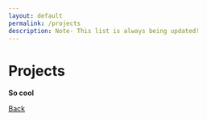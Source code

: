 ```yaml
---
layout: default
permalink: /projects
description: Note- This list is always being updated!
---
```


# Projects

**So cool**

[Back](./)
